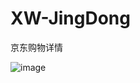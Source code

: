 # XW-JingDong

京东购物详情
   
   
   
![image](https://github.com/LxwYl/XW-JingDong/blob/master/12345.gif)
